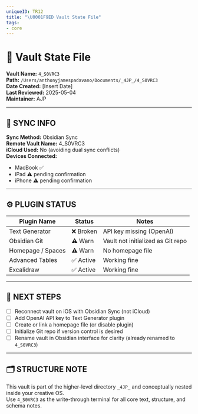 ```yaml
---
uniqueID: TR12
title: "\U0001F9ED Vault State File"
tags:
- core
---
```


# 🧭 Vault State File  
**Vault Name:** `4_S0VRC3`  
**Path:** `/Users/anthonyjamespadavano/Documents/_4JP_/4_S0VRC3`  
**Date Created:** [Insert Date]  
**Last Reviewed:** 2025-05-04  
**Maintainer:** AJP

---

## 🔗 SYNC INFO  
**Sync Method:** Obsidian Sync  
**Remote Vault Name:** 4_S0VRC3  
**iCloud Used:** No (avoiding dual sync conflicts)  
**Devices Connected:**  
- MacBook ✅  
- iPad ⚠️ pending confirmation  
- iPhone ⚠️ pending confirmation  

---

## ⚙️ PLUGIN STATUS  

| Plugin Name       | Status     | Notes                              |
|-------------------|------------|-------------------------------------|
| Text Generator    | ❌ Broken  | API key missing (OpenAI)            |
| Obsidian Git      | ⚠️ Warn    | Vault not initialized as Git repo   |
| Homepage / Spaces | ⚠️ Warn    | No homepage file                    |
| Advanced Tables   | ✅ Active  | Working fine                        |
| Excalidraw        | ✅ Active  | Working fine                        |

---

## 📌 NEXT STEPS  
- [ ] Reconnect vault on iOS with Obsidian Sync (not iCloud)  
- [ ] Add OpenAI API key to Text Generator plugin  
- [ ] Create or link a homepage file (or disable plugin)  
- [ ] Initialize Git repo if version control is desired  
- [ ] Rename vault in Obsidian interface for clarity (already renamed to `4_S0VRC3`)  

---

## 🗂 STRUCTURE NOTE  
This vault is part of the higher-level directory `_4JP_` and conceptually nested inside your creative OS.  
Use `4_S0VRC3` as the write-through terminal for all core text, structure, and schema notes.  